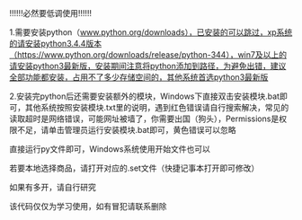 !!!!!!必然要低调使用!!!!!!

1.需要安装python（www.python.org/downloads），已安装的可以跳过，xp系统的请安装python3.4.4版本（https://www.python.org/downloads/release/python-344），win7及以上的请安装python3最新版，安装期间注意将python添加到路径，为避免出错，建议全部功能都安装，占用不了多少存储空间的，其他系统首选python3最新版

2.安装完python后还需要安装额外的模块，Windows下直接双击安装模块.bat即可，其他系统按照安装模块.txt里的说明，遇到红色错误请自行搜索解决，常见的读取超时是网络错误，可能网址被墙了，你需要出国（狗头），Permissions是权限不足，请单击管理员运行安装模块.bat即可，黄色错误可以忽略

直接运行py文件即可，Windows系统使用开始文件也可以

若要本地选择商品，请打开对应的.set文件（快捷记事本打开即可修改）

如果有多开，请自行研究

该代码仅仅为学习使用，如有冒犯请联系删除
